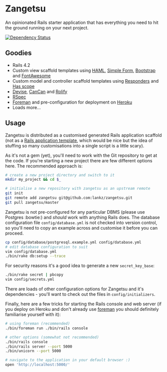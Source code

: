 Zangetsu
========

An opinionated Rails starter application that has everything you need to hit the ground running on your next project.

[![Dependency Status](https://gemnasium.com/lankz/zangetsu.svg)](https://gemnasium.com/lankz/zangetsu)

Goodies
-------

* Rails 4.2
* Custom view scaffold templates using [HAML](https://github.com/indirect/haml-rails), [Simple Form](https://github.com/plataformatec/simple_form), [Bootstrap](http://getbootstrap.com/) and [FontAwesome](http://fortawesome.github.io/Font-Awesome/)
* Custom model and controller scaffold templates using [Responders](https://github.com/plataformatec/responders) and [Has scope](https://github.com/plataformatec/has_scope)
* [Devise](https://github.com/plataformatec/devise), [CanCan](https://github.com/CanCanCommunity/cancancan) and [Rolify](https://github.com/EppO/rolify)
* [RSpec](https://github.com/rspec/rspec-rails)
* [Foreman](https://github.com/ddollar/foreman) and pre-configuration for deployment on [Heroku](https://www.heroku.com/)
* Loads more...

Usage
-----

Zangetsu is distributed as a customised generated Rails application scaffold (not as a [Rails application template](http://guides.rubyonrails.org/rails_application_templates.html), which would be nice but the idea of stuffing so many customisations into a single script is a little scary).

As it's not a gem (yet), you'll need to work with the Git repository to get at the code. If you're starting a new project there are few different options here. The recommended approach is:

```bash
# create a new project directory and switch to it
mkdir my_project && cd $_

# initialise a new repository with zangetsu as an upstream remote
git init
git remote add zangetsu git@github.com:lankz/zangetsu.git
git pull zangetsu/master
```

Zangetsu is not pre-configured for any particular DBMS (please use Postgres :bowtie:) and *should* work with anything Rails does. The database configuration file `config/database.yml` is not checked into version control, so you'll need to copy an example across and customise it before you can proceed.

```bash
cp config/database/postgresql.example.yml config/database.yml
# edit database configuration to suit
vim config/database.yml
./bin/rake db:setup --trace
```

For security reasons it's a good idea to generate a new `secret_key_base`:

```bash
./bin/rake secret | pbcopy
vim config/secrets.yml
```

There are loads of other configuration options for Zangetsu and it's dependencies - you'll want to check out the files in `config/initializers`.

Finally, here are a few tricks for starting the Rails console and web server (if you deploy on Heroku and don't already use [foreman](https://github.com/ddollar/foreman) you should definitely familiarise yourself with it):

```bash
# using foreman (recommended)
./bin/foreman run ./bin/rails console

# other options (somewhat not recommended)
./bin/rails console
./bin/rails server --port 5000
./bin/unicorn --port 5000

# navigate to the application in your default browser :)
open 'http://localhost:5000/'
```
